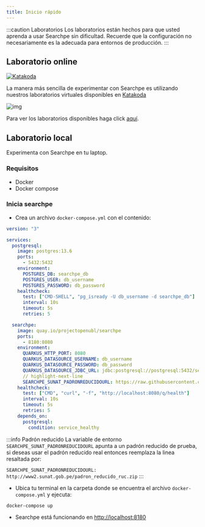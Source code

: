 ```yaml
---
title: Inicio rápido
---
```


:::caution Laboratorios
Los laboratorios están hechos para que usted aprenda a usar Searchpe sin dificultad. Recuerde que la configuración no necesariamente es la adecuada para entornos de producción.
:::

## Laboratorio online

[![Katakoda](https://shields.katacoda.com/katacoda/openubl/count.svg)](https://katacoda.com/openubl/)

La manera más sencilla de experimentar con Searchpe es utilizando nuestros laboratorios virtuales disponibles en [Katakoda](https://katacoda.com/openubl/courses)

![img](/img/katacoda-logo.png "Katakoda")

Para ver los laboratorios disponibles haga click [aquí](https://katacoda.com/openubl/courses).

## Laboratorio local

Experimenta con Searchpe en tu laptop.

### Requisitos

- Docker
- Docker compose

### Inicia searchpe

- Crea un archivo `docker-compose.yml` con el contenido:

```yaml
version: "3"

services:
  postgresql:
    image: postgres:13.6
    ports:
      - 5432:5432
    environment:
      POSTGRES_DB: searchpe_db
      POSTGRES_USER: db_username
      POSTGRES_PASSWORD: db_password
    healthcheck:
      test: ["CMD-SHELL", "pg_isready -U db_username -d searchpe_db"]
      interval: 10s
      timeout: 5s
      retries: 5

  searchpe:
    image: quay.io/projectopenubl/searchpe
    ports:
      - 8180:8080
    environment:
      QUARKUS_HTTP_PORT: 8080
      QUARKUS_DATASOURCE_USERNAME: db_username
      QUARKUS_DATASOURCE_PASSWORD: db_password
      QUARKUS_DATASOURCE_JDBC_URL: jdbc:postgresql://postgresql:5432/searchpe_db
      // highlight-next-line
      SEARCHPE_SUNAT_PADRONREDUCIDOURL: https://raw.githubusercontent.com/project-openubl/searchpe/master/src/test/resources/padron_reducido_ruc.zip
    healthcheck:
      test: ["CMD", "curl", "-f", "http://localhost:8080/q/health"]
      interval: 10s
      timeout: 5s
      retries: 5
    depends_on:
      postgresql:
        condition: service_healthy
```

:::info Padrón reducido
La variable de entorno `SEARCHPE_SUNAT_PADRONREDUCIDOURL` apunta a un padrón reducido de prueba, si deseas usar el padrón reducido real entonces reemplaza la linea resaltada por:

`SEARCHPE_SUNAT_PADRONREDUCIDOURL: http://www2.sunat.gob.pe/padron_reducido_ruc.zip`
:::

- Ubica tu terminal en la carpeta donde se encuentra el archivo `docker-compose.yml` y ejecuta:

```shell
docker-compose up
```

- Searchpe está funcionando en [http://localhost:8180](http://localhost:8180)
